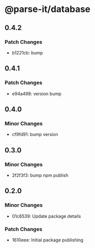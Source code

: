 # @parse-it/database

## 0.4.2

### Patch Changes

- b1221cb: bump

## 0.4.1

### Patch Changes

- e94a498: version bump

## 0.4.0

### Minor Changes

- cf9fd91: bump version

## 0.3.0

### Minor Changes

- 2f2f3f3: bump npm publish

## 0.2.0

### Minor Changes

- 01c6539: Update package details

### Patch Changes

- 1610eee: Initial package publishing
